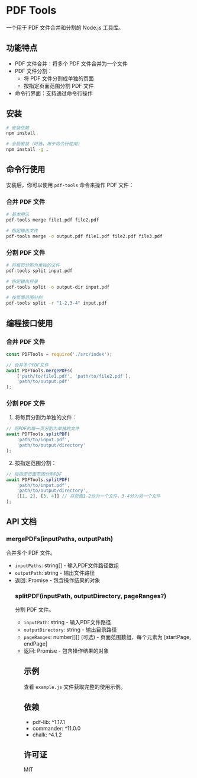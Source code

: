 # PDF Tools

一个用于 PDF 文件合并和分割的 Node.js 工具库。

## 功能特点

- PDF 文件合并：将多个 PDF 文件合并为一个文件
- PDF 文件分割：
  - 将 PDF 文件分割成单独的页面
  - 按指定页面范围分割 PDF 文件
- 命令行界面：支持通过命令行操作

## 安装

```bash
# 安装依赖
npm install

# 全局安装（可选，用于命令行使用）
npm install -g .
```

## 命令行使用

安装后，你可以使用 `pdf-tools` 命令来操作 PDF 文件：

### 合并 PDF 文件

```bash
# 基本用法
pdf-tools merge file1.pdf file2.pdf

# 指定输出文件
pdf-tools merge -o output.pdf file1.pdf file2.pdf file3.pdf
```

### 分割 PDF 文件

```bash
# 将每页分割为单独的文件
pdf-tools split input.pdf

# 指定输出目录
pdf-tools split -o output-dir input.pdf

# 按页面范围分割
pdf-tools split -r "1-2,3-4" input.pdf
```

## 编程接口使用

### 合并 PDF 文件

```javascript
const PDFTools = require('./src/index');

// 合并多个PDF文件
await PDFTools.mergePDFs(
    ['path/to/file1.pdf', 'path/to/file2.pdf'],
    'path/to/output.pdf'
);
```

### 分割 PDF 文件

1. 将每页分割为单独的文件：

```javascript
// 将PDF的每一页分割为单独的文件
await PDFTools.splitPDF(
    'path/to/input.pdf',
    'path/to/output/directory'
);
```

2. 按指定范围分割：

```javascript
// 按指定页面范围分割PDF
await PDFTools.splitPDF(
    'path/to/input.pdf',
    'path/to/output/directory',
    [[1, 2], [3, 4]] // 将页面1-2分为一个文件，3-4分为另一个文件
);
```

## API 文档

### mergePDFs(inputPaths, outputPath)

合并多个 PDF 文件。

- `inputPaths`: string[] - 输入PDF文件路径数组
- `outputPath`: string - 输出文件路径
- 返回: Promise<Object> - 包含操作结果的对象

### splitPDF(inputPath, outputDirectory, pageRanges?)

分割 PDF 文件。

- `inputPath`: string - 输入PDF文件路径
- `outputDirectory`: string - 输出目录路径
- `pageRanges`: number[][] (可选) - 页面范围数组，每个元素为 [startPage, endPage]
- 返回: Promise<Object> - 包含操作结果的对象

## 示例

查看 `example.js` 文件获取完整的使用示例。

## 依赖

- pdf-lib: ^1.17.1
- commander: ^11.0.0
- chalk: ^4.1.2

## 许可证

MIT
